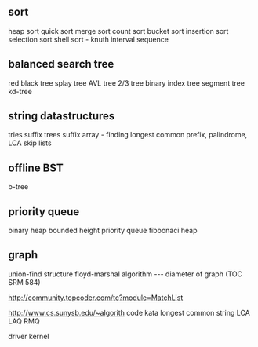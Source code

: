 sort
----

heap sort
quick sort
merge sort
count sort
bucket sort
insertion sort
selection sort
shell sort - knuth interval sequence

balanced search tree
----------------
red black tree
splay tree
AVL tree
2/3 tree
binary index tree
segment tree
kd-tree

string datastructures
-------------------
tries
suffix trees
suffix array - finding longest common prefix, palindrome, LCA
skip lists

offline BST
-----------
b-tree

priority queue
--------------

binary heap
bounded height priority queue
fibbonaci heap

graph
----

union-find structure
floyd-marshal algorithm --- diameter of graph (TOC SRM 584)

http://community.topcoder.com/tc?module=MatchList

http://www.cs.sunysb.edu/~algorith
code kata
longest common string
LCA
LAQ
RMQ

driver kernel
